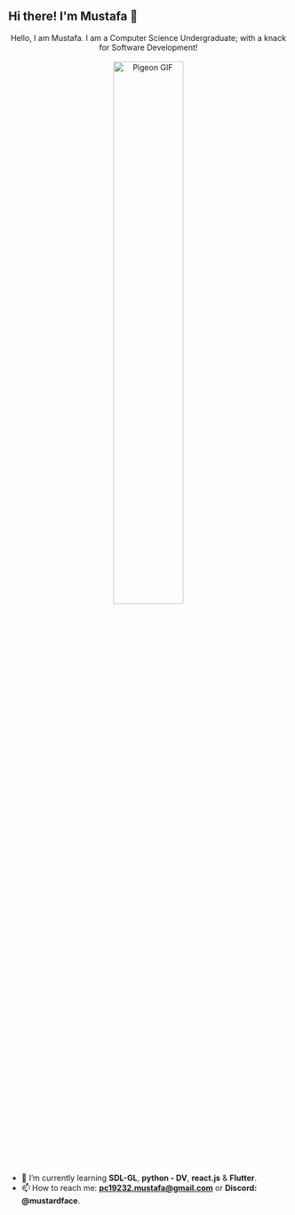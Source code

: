 ## Hi there! I'm Mustafa 🌳

<div align="center">
    Hello, I am Mustafa. I am a Computer Science Undergraduate; with a knack for Software Development!
    <br><br>
    <a href="https://www.poetryfoundation.org/poems/42916/jabberwocky">
    <img src="https://media.tenor.com/G-YjVvBH1H4AAAAj/pigeon-walk.gif" alt="Pigeon GIF" style="width: 50%; height: auto;">
    </a>
</div>
<br><br>

- 🌱 I’m currently learning **SDL-GL**, **python - DV**, **react.js** & **Flutter**.
- 📫 How to reach me: **pc19232.mustafa@gmail.com** or **Discord: @mustardface**.
